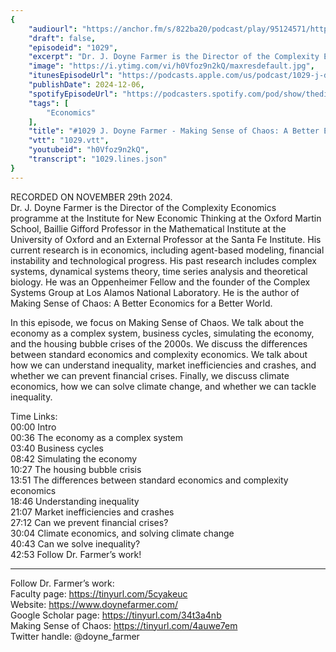 ```yaml
---
{
	"audiourl": "https://anchor.fm/s/822ba20/podcast/play/95124571/https%3A%2F%2Fd3ctxlq1ktw2nl.cloudfront.net%2Fstaging%2F2024-10-29%2Fce4e1342-eb3a-8a13-f1e0-32007e24e94a.m4a",
	"draft": false,
	"episodeid": "1029",
	"excerpt": "Dr. J. Doyne Farmer is the Director of the Complexity Economics programme at the Institute for New Economic Thinking at the Oxford Martin School, Baillie Gifford Professor in the Mathematical Institute at the University of Oxford and an External Professor at the Santa Fe Institute. His current research is in economics, including agent-based modeling, financial instability and technological progress. His past research includes complex systems, dynamical systems theory, time series analysis and theoretical biology. He was an Oppenheimer Fellow and the founder of the Complex Systems Group at Los Alamos National Laboratory. He is the author of Making Sense of Chaos: A Better Economics for a Better World.",
	"image": "https://i.ytimg.com/vi/h0Vfoz9n2kQ/maxresdefault.jpg",
	"itunesEpisodeUrl": "https://podcasts.apple.com/us/podcast/1029-j-doyne-farmer-making-sense-of-chaos-a/id1451347236?i=1000679512503&uo=4",
	"publishDate": 2024-12-06,
	"spotifyEpisodeUrl": "https://podcasters.spotify.com/pod/show/thedissenter/episodes/1029-J--Doyne-Farmer---Making-Sense-of-Chaos-A-Better-Economics-for-a-Better-World-e2rlfkr",
	"tags": [
		"Economics"
	],
	"title": "#1029 J. Doyne Farmer - Making Sense of Chaos: A Better Economics for a Better World",
	"vtt": "1029.vtt",
	"youtubeid": "h0Vfoz9n2kQ",
	"transcript": "1029.lines.json"
}
---
```

RECORDED ON NOVEMBER 29th 2024.  
Dr. J. Doyne Farmer is the Director of the Complexity Economics programme at the Institute for New Economic Thinking at the Oxford Martin School, Baillie Gifford Professor in the Mathematical Institute at the University of Oxford and an External Professor at the Santa Fe Institute. His current research is in economics, including agent-based modeling, financial instability and technological progress. His past research includes complex systems, dynamical systems theory, time series analysis and theoretical biology. He was an Oppenheimer Fellow and the founder of the Complex Systems Group at Los Alamos National Laboratory. He is the author of Making Sense of Chaos: A Better Economics for a Better World.

In this episode, we focus on Making Sense of Chaos. We talk about the economy as a complex system, business cycles, simulating the economy, and the housing bubble crises of the 2000s. We discuss the differences between standard economics and complexity economics. We talk about how we can understand inequality, market inefficiencies and crashes, and whether we can prevent financial crises. Finally, we discuss climate economics, how we can solve climate change, and whether we can tackle inequality.

Time Links:  
<time>00:00</time> Intro  
<time>00:36</time> The economy as a complex system  
<time>03:40</time> Business cycles  
<time>08:42</time> Simulating the economy  
<time>10:27</time> The housing bubble crisis  
<time>13:51</time> The differences between standard economics and complexity economics  
<time>18:46</time> Understanding inequality  
<time>21:07</time> Market inefficiencies and crashes  
<time>27:12</time> Can we prevent financial crises?  
<time>30:04</time> Climate economics, and solving climate change  
<time>40:43</time> Can we solve inequality?  
<time>42:53</time> Follow Dr. Farmer’s work!

---

Follow Dr. Farmer’s work:  
Faculty page: https://tinyurl.com/5cyakeuc  
Website: https://www.doynefarmer.com/  
Google Scholar page: https://tinyurl.com/34t3a4nb  
Making Sense of Chaos: https://tinyurl.com/4auwe7em  
Twitter handle: @doyne_farmer
